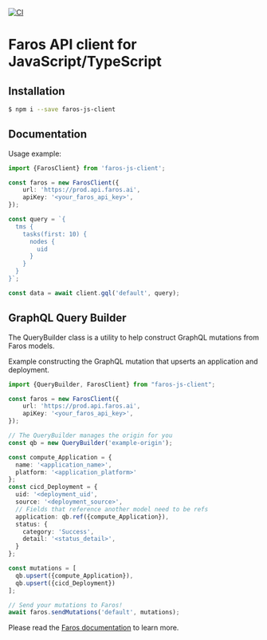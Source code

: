 [![CI](https://github.com/faros-ai/faros-js-client/actions/workflows/ci.yml/badge.svg)](https://github.com/faros-ai/faros-js-client/actions/workflows/ci.yml)

# Faros API client for JavaScript/TypeScript

## Installation
```bash
$ npm i --save faros-js-client
```
## Documentation

Usage example:
```typescript
import {FarosClient} from 'faros-js-client';

const faros = new FarosClient({
    url: 'https://prod.api.faros.ai',
    apiKey: '<your_faros_api_key>',
});

const query = `{
  tms {
    tasks(first: 10) {
      nodes {
        uid
      }
    }
  }
}`;

const data = await client.gql('default', query);
```

## GraphQL Query Builder

The QueryBuilder class is a utility to help construct GraphQL mutations from Faros models.

Example constructing the GraphQL mutation that upserts an application and deployment.

```ts
import {QueryBuilder, FarosClient} from "faros-js-client";

const faros = new FarosClient({
    url: 'https://prod.api.faros.ai',
    apiKey: '<your_faros_api_key>',
});

// The QueryBuilder manages the origin for you
const qb = new QueryBuilder('example-origin');

const compute_Application = {
  name: '<application_name>',
  platform: '<application_platform>'
};
const cicd_Deployment = {
  uid: '<deployment_uid',
  source: '<deployment_source>',
  // Fields that reference another model need to be refs
  application: qb.ref({compute_Application}),
  status: {
    category: 'Success',
    detail: '<status_detail>',
  }
};

const mutations = [
  qb.upsert({compute_Application}),
  qb.upsert({cicd_Deployment})
];

// Send your mutations to Faros!
await faros.sendMutations('default', mutations);
```

Please read the [Faros documentation][farosdocs] to learn more.

[farosdocs]: https://docs.faros.ai
